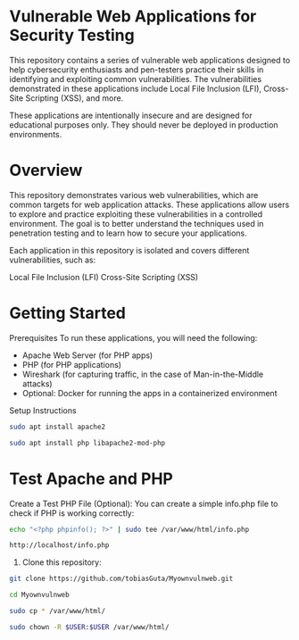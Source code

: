# Vulnerable Web Applications for Security Testing
This repository contains a series of vulnerable web applications designed to help cybersecurity enthusiasts and pen-testers practice their skills in identifying and exploiting common vulnerabilities. The vulnerabilities demonstrated in these applications include Local File Inclusion (LFI), Cross-Site Scripting (XSS), and more.

These applications are intentionally insecure and are designed for educational purposes only. They should never be deployed in production environments.

# Overview
This repository demonstrates various web vulnerabilities, which are common targets for web application attacks. These applications allow users to explore and practice exploiting these vulnerabilities in a controlled environment. The goal is to better understand the techniques used in penetration testing and to learn how to secure your applications.

Each application in this repository is isolated and covers different vulnerabilities, such as:

Local File Inclusion (LFI)
Cross-Site Scripting (XSS)


# Getting Started
Prerequisites
To run these applications, you will need the following:

- Apache Web Server (for PHP apps)
- PHP (for PHP applications)
- Wireshark (for capturing traffic, in the case of Man-in-the-Middle attacks)
- Optional: Docker for running the apps in a containerized environment

Setup Instructions

```bash
sudo apt install apache2
```

```bash
sudo apt install php libapache2-mod-php
```

# Test Apache and PHP
Create a Test PHP File (Optional): You can create a simple info.php file to check if PHP is working correctly:

```bash
echo "<?php phpinfo(); ?>" | sudo tee /var/www/html/info.php
```

```bash
http://localhost/info.php
```

1. Clone this repository:
```bash
git clone https://github.com/tobiasGuta/Myownvulnweb.git
```

```bash
cd Myownvulnweb
```

 ```bash
sudo cp * /var/www/html/
```

 ```bash
sudo chown -R $USER:$USER /var/www/html/
```



